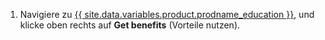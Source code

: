 1. Navigiere zu [{{ site.data.variables.product.prodname_education }}](https://education.github.com), und klicke oben rechts auf **Get benefits** (Vorteile nutzen).
